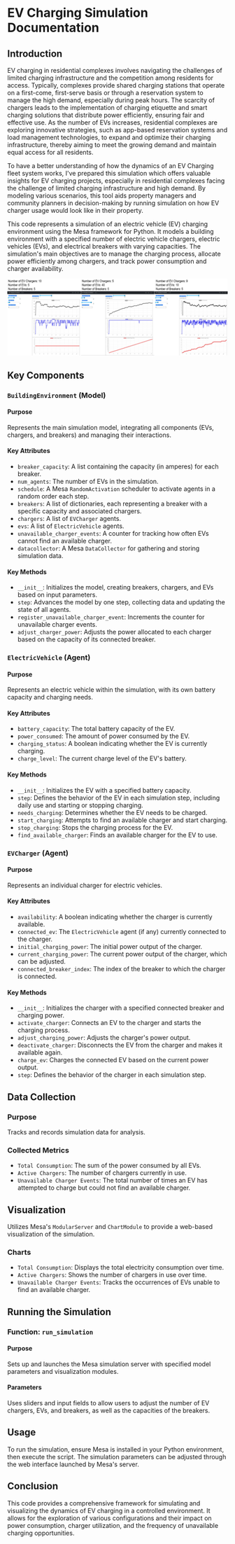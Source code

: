 # EV Charging Simulation Documentation

## Introduction
EV charging in residential complexes involves navigating the challenges of limited charging infrastructure and the competition among residents for access. Typically, complexes provide shared charging stations that operate on a first-come, first-serve basis or through a reservation system to manage the high demand, especially during peak hours. The scarcity of chargers leads to the implementation of charging etiquette and smart charging solutions that distribute power efficiently, ensuring fair and effective use. As the number of EVs increases, residential complexes are exploring innovative strategies, such as app-based reservation systems and load management technologies, to expand and optimize their charging infrastructure, thereby aiming to meet the growing demand and maintain equal access for all residents.

To have a better understanding of how the dynamics of an EV Charging fleet system works, I've prepared this simulation which offers valuable insights for EV charging projects, especially in residential complexes facing the challenge of limited charging infrastructure and high demand. By modeling various scenarios, this tool aids property managers and community planners in decision-making by running simulation on how EV charger usage would look like in their property.

This code represents a simulation of an electric vehicle (EV) charging environment using the Mesa framework for Python. It models a building environment with a specified number of electric vehicle chargers, electric vehicles (EVs), and electrical breakers with varying capacities. The simulation's main objectives are to manage the charging process, allocate power efficiently among chargers, and track power consumption and charger availability.

![Charts](/chart/figure.png "Example Charts")


## Key Components

### `BuildingEnvironment` (Model)

#### Purpose
Represents the main simulation model, integrating all components (EVs, chargers, and breakers) and managing their interactions.

#### Key Attributes
- `breaker_capacity`: A list containing the capacity (in amperes) for each breaker.
- `num_agents`: The number of EVs in the simulation.
- `schedule`: A Mesa `RandomActivation` scheduler to activate agents in a random order each step.
- `breakers`: A list of dictionaries, each representing a breaker with a specific capacity and associated chargers.
- `chargers`: A list of `EVCharger` agents.
- `evs`: A list of `ElectricVehicle` agents.
- `unavailable_charger_events`: A counter for tracking how often EVs cannot find an available charger.
- `datacollector`: A Mesa `DataCollector` for gathering and storing simulation data.

#### Key Methods
- `__init__`: Initializes the model, creating breakers, chargers, and EVs based on input parameters.
- `step`: Advances the model by one step, collecting data and updating the state of all agents.
- `register_unavailable_charger_event`: Increments the counter for unavailable charger events.
- `adjust_charger_power`: Adjusts the power allocated to each charger based on the capacity of its connected breaker.

### `ElectricVehicle` (Agent)

#### Purpose
Represents an electric vehicle within the simulation, with its own battery capacity and charging needs.

#### Key Attributes
- `battery_capacity`: The total battery capacity of the EV.
- `power_consumed`: The amount of power consumed by the EV.
- `charging_status`: A boolean indicating whether the EV is currently charging.
- `charge_level`: The current charge level of the EV's battery.

#### Key Methods
- `__init__`: Initializes the EV with a specified battery capacity.
- `step`: Defines the behavior of the EV in each simulation step, including daily use and starting or stopping charging.
- `needs_charging`: Determines whether the EV needs to be charged.
- `start_charging`: Attempts to find an available charger and start charging.
- `stop_charging`: Stops the charging process for the EV.
- `find_available_charger`: Finds an available charger for the EV to use.

### `EVCharger` (Agent)

#### Purpose
Represents an individual charger for electric vehicles.

#### Key Attributes
- `availability`: A boolean indicating whether the charger is currently available.
- `connected_ev`: The `ElectricVehicle` agent (if any) currently connected to the charger.
- `initial_charging_power`: The initial power output of the charger.
- `current_charging_power`: The current power output of the charger, which can be adjusted.
- `connected_breaker_index`: The index of the breaker to which the charger is connected.

#### Key Methods
- `__init__`: Initializes the charger with a specified connected breaker and charging power.
- `activate_charger`: Connects an EV to the charger and starts the charging process.
- `adjust_charging_power`: Adjusts the charger's power output.
- `deactivate_charger`: Disconnects the EV from the charger and makes it available again.
- `charge_ev`: Charges the connected EV based on the current power output.
- `step`: Defines the behavior of the charger in each simulation step.

## Data Collection

### Purpose
Tracks and records simulation data for analysis.

### Collected Metrics
- `Total Consumption`: The sum of the power consumed by all EVs.
- `Active Chargers`: The number of chargers currently in use.
- `Unavailable Charger Events`: The total number of times an EV has attempted to charge but could not find an available charger.

## Visualization

Utilizes Mesa's `ModularServer` and `ChartModule` to provide a web-based visualization of the simulation.

### Charts
- `Total Consumption`: Displays the total electricity consumption over time.
- `Active Chargers`: Shows the number of chargers in use over time.
- `Unavailable Charger Events`: Tracks the occurrences of EVs unable to find an available charger.

## Running the Simulation

### Function: `run_simulation`

#### Purpose
Sets up and launches the Mesa simulation server with specified model parameters and visualization modules.

#### Parameters
Uses sliders and input fields to allow users to adjust the number of EV chargers, EVs, and breakers, as well as the capacities of the breakers.

## Usage

To run the simulation, ensure Mesa is installed in your Python environment, then execute the script. The simulation parameters can be adjusted through the web interface launched by Mesa's server.

## Conclusion

This code provides a comprehensive framework for simulating and visualizing the dynamics of EV charging in a controlled environment. It allows for the exploration of various configurations and their impact on power consumption, charger utilization, and the frequency of unavailable charging opportunities.

